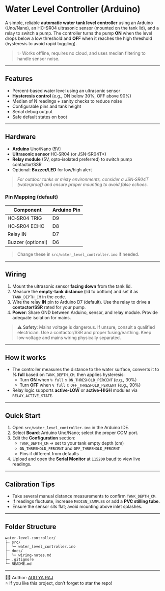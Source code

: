 # Water Level Controller (Arduino)

A simple, reliable **automatic water tank level controller** using an Arduino (Uno/Nano), an HC-SR04 ultrasonic sensor (mounted on the tank lid), and a relay to switch a pump. The controller turns the pump **ON** when the level drops below a low threshold and **OFF** when it reaches the high threshold (hysteresis to avoid rapid toggling).

> ✨ Works offline, requires no cloud, and uses median filtering to handle sensor noise.

---

## Features

- Percent-based water level using an ultrasonic sensor
- **Hysteresis control** (e.g., ON below 30%, OFF above 90%)
- Median of N readings + sanity checks to reduce noise
- Configurable pins and tank height
- Serial debug output
- Safe default states on boot

---

## Hardware

- **Arduino** Uno/Nano (5V)
- **Ultrasonic sensor** HC‑SR04 (or JSN-SR04T*)
- **Relay module** (5V, opto-isolated preferred) to switch pump contactor/SSR
- Optional: **Buzzer/LED** for low/high alert

> *For outdoor tanks or misty environments, consider a JSN‑SR04T (waterproof) and ensure proper mounting to avoid false echoes.*

### Pin Mapping (default)
| Component        | Arduino Pin |
|------------------|-------------|
| HC‑SR04 TRIG     | D9          |
| HC‑SR04 ECHO     | D8          |
| Relay IN         | D7          |
| Buzzer (optional)| D6          |

> Change these in `src/water_level_controller.ino` if needed.

---

## Wiring

1. Mount the ultrasonic sensor **facing down** from the tank lid.
2. Measure the **empty-tank distance** (lid to bottom) and set it as `TANK_DEPTH_CM` in the code.
3. Wire the relay **IN** pin to Arduino D7 (default). Use the relay to drive a **contactor/SSR** rated for your pump.
4. **Power**: Share GND between Arduino, sensor, and relay module. Provide adequate isolation for mains.

> ⚠️ **Safety**: Mains voltage is dangerous. If unsure, consult a qualified electrician. Use a contactor/SSR and proper fusing/earthing. Keep low‑voltage and mains wiring physically separated.

---

## How it works

- The controller measures the distance to the water surface, converts it to **% full** based on `TANK_DEPTH_CM`, then applies hysteresis:
  - Turn **ON** when `% full` ≤ `ON_THRESHOLD_PERCENT` (e.g., 30%)
  - Turn **OFF** when `% full` ≥ `OFF_THRESHOLD_PERCENT` (e.g., 90%)
- Relay logic supports **active‑LOW** or **active‑HIGH** modules via `RELAY_ACTIVE_STATE`.

---

## Quick Start

1. Open `src/water_level_controller.ino` in the Arduino IDE.
2. Select **Board**: Arduino Uno/Nano; select the proper COM port.
3. Edit the **Configuration** section:
   - `TANK_DEPTH_CM` → set to your tank empty depth (cm)
   - `ON_THRESHOLD_PERCENT` and `OFF_THRESHOLD_PERCENT`
   - Pins if different from defaults
4. Upload and open the **Serial Monitor** at `115200` baud to view live readings.

---

## Calibration Tips

- Take several manual distance measurements to confirm `TANK_DEPTH_CM`.
- If readings fluctuate, increase `MEDIAN_SAMPLES` or add a **PVC stilling tube**.
- Ensure the sensor sits flat; avoid mounting above inlet splashes.

---

## Folder Structure

```
water-level-controller/
├─ src/
│  └─ water_level_controller.ino
├─ docs/
│  └─ wiring-notes.md
├─ .gitignore
└─ README.md
```

---

👨‍💻 Author: [ADITYA RAJ](https://github.com/muddycode-tech)  
⭐ If you like this project, don’t forget to star the repo!
